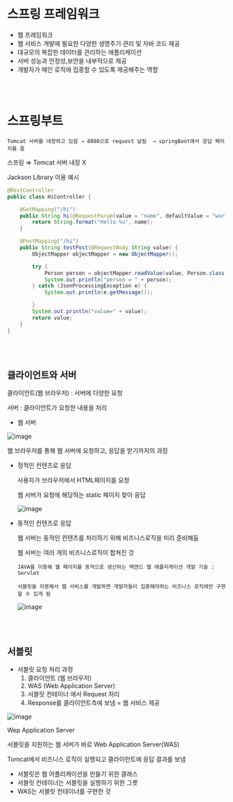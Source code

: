 # 스프링 프레임워크

- 웹 프레임워크
- 웹 서비스 개발에 필요한 다양한 생명주기 관리 및 자바 코드 제공
- 대규모의 복잡한 데이터를 관리하는 애플리케이션
- 서버 성능과 안정성,보안을 내부적으로 제공
- 개발자가 메인 로직에 집중할 수 있도록 제공해주는 역할

<br></br>
# 스프링부트

`Tomcat 서버를 내장하고 있음 → 8080으로 request 날림  → springBoot에서 응답 페이지를 줌`

스프링 ⇒ Tomcat 서버 내장 X 

Jackson Library 이용 예시

```java
@RestController
public class HiController {

    @GetMapping("/hi")
    public String hi(@RequestParam(value = "name", defaultValue = "world!") String name) {
        return String.format("Hello %s", name);
    }

    @PostMapping("/hi")
    public String testPost(@RequestBody String value) {
        ObjectMapper objectMapper = new ObjectMapper();

        try {
            Person person = objectMapper.readValue(value, Person.class);
            System.out.println("person = " + person);
        } catch (JsonProcessingException e) {
            System.out.println(e.getMessage());

        }
        System.out.println("value=" + value);
        return value;
    }
}
```
<br></br>
## 클라이언트와 서버

클라이언트(웹 브라우저) : 서버에 다양한 요청

서버 : 클라이언트가 요청한 내용을 처리

- 웹 서버

![image](https://github.com/githyuniiee/EST-TIL/assets/109260733/6e42ac50-ee06-4c0b-ad47-0e3b9debf3c9)


웹 브라우저를 통해 웹 서버에 요청하고, 응답을 받기까지의 과정

- 정적인 컨텐츠로 응답
    
    사용자가 브라우저에서 HTML페이지를 요청
    
    웹 서버가 요청에 해당하는 static 페이지 찾아 응답

  ![image](https://github.com/githyuniiee/EST-TIL/assets/109260733/7a42462e-fced-498d-b138-2425f9b0cd9a)

    
- 동적인 컨텐츠로 응답
    
    웹 서버는 동적인 컨텐츠를 처리하기 위해 비즈니스로직을 미리 준비해둠
    
    웹 서버는 여러 개의 비즈니스로직이 합쳐진 것
    
    `JAVA를 이용해 웹 페이지를 동적으로 생산하는 백앤드 웹 애플리케이션 개발 기술 : Servlet`
    
    `서블릿을 이용해서 웹 서비스를 개발하면 개발자들이 집중해야하는 비즈니스 로직에만 구현할 수 있게 됨`
    
    ![image](https://github.com/githyuniiee/EST-TIL/assets/109260733/9cea93d0-7e90-4a16-a616-c3e72e61836f)

    
<br></br>
## 서블릿

- 서블릿 요청 처리 과정
    1. 클라이언트 (웹 브라우저)
    2. WAS (Web Application Server)
    3. 서블릿 컨테이너 에서 Request 처리
    4. Response를 클라이언트측에 보냄 = 웹 서비스 제공

![image](https://github.com/githyuniiee/EST-TIL/assets/109260733/5e69a5b2-d3e1-43c7-921e-25bcc0587e22)


Wep Application Server

 서블릿을 지원하는 웹 서버가 바로 Web Application Server(WAS)

Tomcat에서 비즈니스 로직이 실행되고 클라이언트에 응답 결과를 보냄

- 서블릿은 웹 어플리케이션을 만들기 위한 클래스
- 서블릿 컨테이너는 서블릿을 실행하기 위한 그릇
- WAS는 서블릿 컨테이너를 구현한 것
